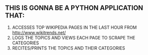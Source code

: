 ## THIS IS GONNA BE A PYTHON APPLICATION THAT:
1. ACCESSES TOP WIKIPEDIA PAGES IN THE LAST HOUR FROM http://www.wikitrends.net/
2. LOGS THE TOPICS AND VIEWS EACH PAGE TO SCRAPE THE CATEGORIES
3. RECITES/PRINTS THE TOPICS AND THEIR CATEGORIES
